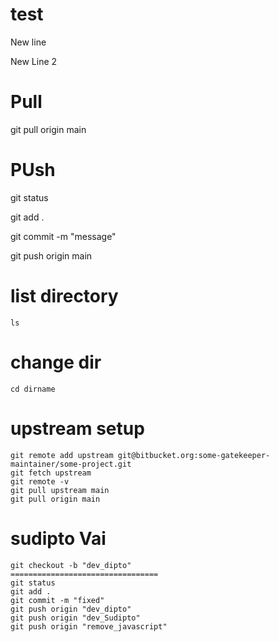 # test
New line

New Line 2

# Pull

git pull origin main

# PUsh
git status

git add .

git commit -m "message"

git push origin main

# list directory

    ls

# change dir

    cd dirname
    
# upstream setup

    git remote add upstream git@bitbucket.org:some-gatekeeper-maintainer/some-project.git
    git fetch upstream
    git remote -v
    git pull upstream main
    git pull origin main


# sudipto Vai 
    git checkout -b "dev_dipto"
    =================================
    git status
    git add .
    git commit -m "fixed"
    git push origin "dev_dipto"
    git push origin "dev_Sudipto"
    git push origin "remove_javascript"
